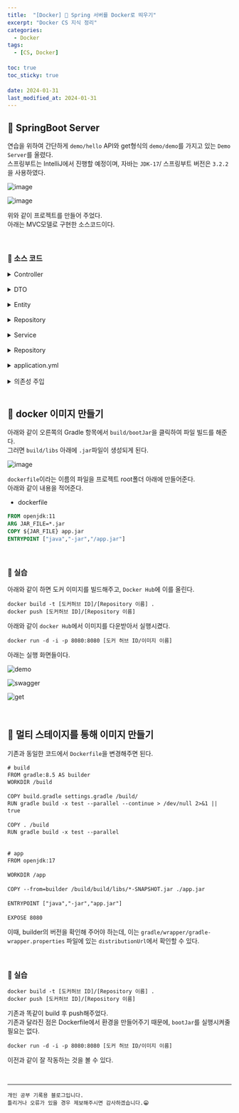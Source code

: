 ```yaml
---
title:  "[Docker] 🐋 Spring 서버를 Docker로 띄우기"
excerpt: "Docker CS 지식 정리"
categories:
  - Docker
tags:
  - [CS, Docker]

toc: true
toc_sticky: true
 
date: 2024-01-31
last_modified_at: 2024-01-31
---
```


## 📖 SpringBoot Server

연습을 위하여 간단하게 `demo/hello` API와 get형식의 `demo/demo`를 가지고 있는 `Demo Server`를 올렸다.  
스프링부트는 IntelliJ에서 진행할 예정이며, 자바는 `JDK-17`/ 스프링부트 버전은 `3.2.2`을 사용하였다.  

![image](https://github.com/yyechan0602/yyechan0602.github.io/assets/37824506/8d5414b8-b467-41f8-89b4-be6dfaa1bba5)

![image](https://github.com/yyechan0602/yyechan0602.github.io/assets/37824506/651d6cf4-6d82-4cd6-af84-8261705c2167)

위와 같이 프로젝트를 만들어 주었다.  
아래는 MVC모델로 구현한 소스코드이다.  

<br>

### 🍄 소스 코드

<details>
<summary>Controller</summary>
<div markdown="1">

```java
package com.example.demo.Controller;

import com.example.demo.Service.DemoService;
import org.springframework.beans.factory.annotation.Autowired;
import org.springframework.web.bind.annotation.GetMapping;
import org.springframework.web.bind.annotation.RequestMapping;
import org.springframework.web.bind.annotation.RestController;

@RestController
@RequestMapping("demo")
public class DemoController {

    private final DemoService demoService;

    @Autowired
    public DemoController(DemoService demoService) {
        this.demoService = demoService;
    }

    @RequestMapping("/hello")
    public String hello() {
        return "hello";
    }

    @GetMapping()
    public String getName(int index) {
        System.out.println(index);
        return demoService.DemoDTO(index);
    }
}
```

</div>
</details>

<br>

<details>
<summary>DTO</summary>
<div markdown="1">

```java
package com.example.demo.DTO;

public class DemoDTO {
    String name;

    public String getName() {
        return name;
    }

    public void setName(String name) {
        this.name = name;
    }
}

```

</div>
</details>

<br>

<details>
<summary>Entity</summary>
<div markdown="1">

```java
package com.example.demo.entity;

import jakarta.persistence.*;
import lombok.AllArgsConstructor;
import lombok.Getter;
import lombok.NoArgsConstructor;
import lombok.Setter;

@Entity
@Getter
@Setter
@NoArgsConstructor
@AllArgsConstructor
@Table(name = "Demo")
public class Demo {
    @Id
    @GeneratedValue(strategy = GenerationType.IDENTITY)
    private int index;

    @Column(nullable = false)
    private String name;
}

```

</div>
</details>

<br>

<details>
<summary>Repository</summary>
<div markdown="1">

```java
package com.example.demo.Repository;

import com.example.demo.DTO.DemoDTO;
import com.example.demo.entity.Demo;
import org.springframework.data.jpa.repository.JpaRepository;
import org.springframework.stereotype.Repository;

@Repository
public interface DemoRepository extends JpaRepository<Demo, Integer> {
}

```

</div>
</details>

<br>

<details>
<summary>Service</summary>
<div markdown="1">

```java
package com.example.demo.Service;

import com.example.demo.DTO.DemoDTO;
import com.example.demo.Repository.DemoRepository;
import com.example.demo.entity.Demo;
import org.springframework.beans.factory.annotation.Autowired;
import org.springframework.stereotype.Repository;
import org.springframework.stereotype.Service;

@Service
public class DemoService {
    private final DemoRepository demoRepository;

    @Autowired
    public DemoService(DemoRepository demoRepository) {
        this.demoRepository = demoRepository;
    }

    public String DemoDTO(int index) {
        Demo demo = demoRepository.findById(index).get();

        return demo.getName();
    }
}
```

</div>
</details>  

<br>

<details>
<summary>Repository</summary>
<div markdown="1">

```java
package com.example.demo.Repository;

import com.example.demo.DTO.DemoDTO;
import com.example.demo.entity.Demo;
import org.springframework.data.jpa.repository.JpaRepository;
import org.springframework.stereotype.Repository;

@Repository
public interface DemoRepository extends JpaRepository<Demo, Integer> {
}

```

</div>
</details>

<br>

<details>
<summary>application.yml</summary>
<div markdown="1">

기존에 있던 application.properties 파일을 삭제하고, application.yml로 변경해주었다.  
이때 `local db`를 사용하였는데, 이를 위하여 docker에서 기본적으로 설정되어 있는 `host` network에 접속하기 위하여 `host.docker.internal`를 지정해주었다.  

![Alt text](image1.png) 

```yml
spring:
  datasource:
    url: jdbc:mariadb://host.docker.internal:3306/demo
    driver-class-name: org.mariadb.jdbc.Driver
    username: 'root'
    password: '1234'
  jpa:
    open-in-view: false
    generate-ddl: true
    show-sql: true
    hibernate:
      ddl-auto: update
  application:
    name: demo
  profiles:
    active: dev

server:
  port: 8080

```

</div>
</details>

<br>

<details>
<summary>의존성 주입</summary>
<div markdown="1">

build.gradle에 있는 dependencies 

```
//swagger
    implementation 'org.springdoc:springdoc-openapi-starter-webmvc-ui:2.0.2'
    //Database
    runtimeOnly 'org.mariadb.jdbc:mariadb-java-client' // MariaDB
```

</div>
</details>

<br>

## 📖 docker 이미지 만들기

아래와 같이 오른쪽의 Gradle 항목에서 `build/bootJar`을 클릭하여 파일 빌드를 해준다.  
그러면 `build/libs` 아래에 `.jar`파일이 생성되게 된다.  

![image](https://github.com/yyechan0602/yyechan0602.github.io/assets/37824506/d0103143-e104-4483-a17b-aa2a4765e7fc)

`dockerfile`이라는 이름의 파일을 프로젝트 root폴더 아래에 만들어준다.  
아래와 같이 내용을 적어준다.  

- dockerfile
```dockerfile
FROM openjdk:11
ARG JAR_FILE=*.jar
COPY ${JAR_FILE} app.jar
ENTRYPOINT ["java","-jar","/app.jar"]
```

<br>

### 🍄 실습

아래와 같이 하면 도커 이미지를 빌드해주고, `Docker Hub`에 이를 올린다.  

```
docker build -t [도커허브 ID]/[Repository 이름] .
docker push [도커허브 ID]/[Repository 이름]
```

아래와 같이 `docker Hub`에서 이미지를 다운받아서 실행시켰다.  

```
docker run -d -i -p 8080:8080 [도커 허브 ID/이미지 이름]
```

아래는 실행 화면들이다.  

![demo](https://github.com/yyechan0602/yyechan0602.github.io/assets/37824506/1ff74e51-60cc-468a-97e1-4fb44dbfd12e)


![swagger](https://github.com/yyechan0602/yyechan0602.github.io/assets/37824506/90f4be09-c230-43c5-be28-2c5f4c59fdef)

![get](https://github.com/yyechan0602/yyechan0602.github.io/assets/37824506/369e0500-eb05-449e-866c-1d754bb6cbf2)

<br>

## 📖 멀티 스테이지를 통해 이미지 만들기

기존과 동일한 코드에서 `Dockerfile`을 변경해주면 된다.  

```
# build
FROM gradle:8.5 AS builder
WORKDIR /build

COPY build.gradle settings.gradle /build/
RUN gradle build -x test --parallel --continue > /dev/null 2>&1 || true

COPY . /build
RUN gradle build -x test --parallel


# app
FROM openjdk:17

WORKDIR /app

COPY --from=builder /build/build/libs/*-SNAPSHOT.jar ./app.jar

ENTRYPOINT ["java","-jar","app.jar"]

EXPOSE 8080
```

이때, builder의 버전을 확인해 주어야 하는데, 이는 `gradle/wrapper/gradle-wrapper.properties` 파일에 있는 `distributionUrl`에서 확인할 수 있다.  

<br>

### 🍄 실습

```
docker build -t [도커허브 ID]/[Repository 이름] .
docker push [도커허브 ID]/[Repository 이름]
```

기존과 똑같이 build 후 push해주었다.  
기존과 달라진 점은 Dockerfile에서 환경을 만들어주기 때문에, `bootJar`를 실행시켜줄 필요는 없다.  

```
docker run -d -i -p 8080:8080 [도커 허브 ID/이미지 이름]
```

이전과 같이 잘 작동하는 것을 볼 수 있다.  

<br>

***
    개인 공부 기록용 블로그입니다.
    틀리거나 오류가 있을 경우 제보해주시면 감사하겠습니다.😁